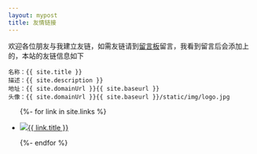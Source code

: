 ```yaml
---
layout: mypost
title: 友情链接
---
```


欢迎各位朋友与我建立友链，如需友链请到[留言板](chat.html)留言，我看到留言后会添加上的，本站的友链信息如下

```
名称：{{ site.title }}
描述：{{ site.description }}
地址：{{ site.domainUrl }}{{ site.baseurl }}
头像：{{ site.domainUrl }}{{ site.baseurl }}/static/img/logo.jpg
```
<ul>
  {%- for link in site.links %}
  <li>
    <p><img class="logo" style="{width: 40px;height: 40px;cursor: pointer;border-radius: 50%;flex-shrink: 0;margin-left: 10px;-webkit-user-select:none;user-select: none;box-shadow: 0 1px 5px rgba(0, 0, 0, 0.1);transition: transform 500ms ease-in-out;}" src="{{ link.headurl }}" /><a href="{{ link.url }}" title="{{ link.desc }}" target="_blank" >{{ link.title }}</a></p>
  </li>
  {%- endfor %}
</ul>
